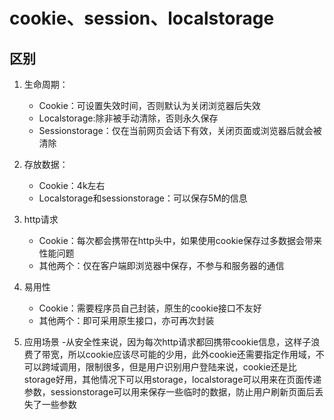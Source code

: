 # cookie、session、localstorage

## 区别
1. 生命周期： 
    - Cookie：可设置失效时间，否则默认为关闭浏览器后失效 
    - Localstorage:除非被手动清除，否则永久保存 
    - Sessionstorage：仅在当前网页会话下有效，关闭页面或浏览器后就会被清除 

2. 存放数据： 
    - Cookie：4k左右 
    - Localstorage和sessionstorage：可以保存5M的信息 

3. http请求
    - Cookie：每次都会携带在http头中，如果使用cookie保存过多数据会带来性能问题 
    - 其他两个：仅在客户端即浏览器中保存，不参与和服务器的通信 

4. 易用性
    - Cookie：需要程序员自己封装，原生的cookie接口不友好 
    - 其他两个：即可采用原生接口，亦可再次封装 

5. 应用场景 
    -从安全性来说，因为每次http请求都回携带cookie信息，这样子浪费了带宽，所以cookie应该尽可能的少用，此外cookie还需要指定作用域，不可以跨域调用，限制很多，但是用户识别用户登陆来说，cookie还是比storage好用，其他情况下可以用storage，localstorage可以用来在页面传递参数，sessionstorage可以用来保存一些临时的数据，防止用户刷新页面后丢失了一些参数